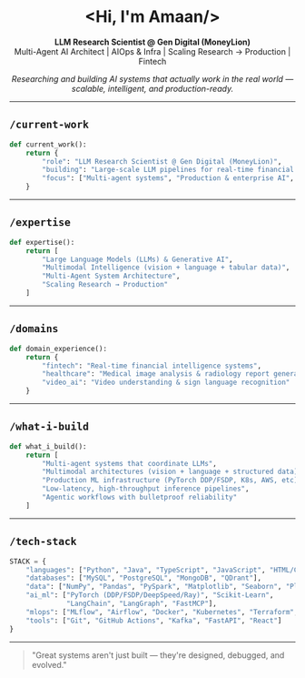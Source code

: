 <h1 align="center">&lt;Hi, I'm <strong>Amaan</strong>/&gt;</h1>

<p align="center">
  <strong>LLM Research Scientist @ Gen Digital (MoneyLion)</strong><br>
  Multi-Agent AI Architect | AIOps & Infra | Scaling Research → Production | Fintech
</p>

<p align="center">
  <em>Researching and building AI systems that actually work in the real world — scalable, intelligent, and production-ready.</em>
</p>

---

## `/current-work`

```python
def current_work():
    return {
        "role": "LLM Research Scientist @ Gen Digital (MoneyLion)",
        "building": "Large-scale LLM pipelines for real-time financial decisions",
        "focus": ["Multi-agent systems", "Production & enterprise AI", "Multimodal intelligence", "Distributed systems"]
    }
```

---

## `/expertise`

```python
def expertise():
    return [
        "Large Language Models (LLMs) & Generative AI",
        "Multimodal Intelligence (vision + language + tabular data)",
        "Multi-Agent System Architecture",
        "Scaling Research → Production"
    ]
```

---

## `/domains`

```python
def domain_experience():
    return {
        "fintech": "Real-time financial intelligence systems",
        "healthcare": "Medical image analysis & radiology report generation",
        "video_ai": "Video understanding & sign language recognition"
    }
```

---

## `/what-i-build`

```python
def what_i_build():
    return [
        "Multi-agent systems that coordinate LLMs",
        "Multimodal architectures (vision + language + structured data)",
        "Production ML infrastructure (PyTorch DDP/FSDP, K8s, AWS, etc)",
        "Low-latency, high-throughput inference pipelines",
        "Agentic workflows with bulletproof reliability"
    ]
```

---

## `/tech-stack`

```python
STACK = {
    "languages": ["Python", "Java", "TypeScript", "JavaScript", "HTML/CSS"],
    "databases": ["MySQL", "PostgreSQL", "MongoDB", "QDrant"],
    "data": ["NumPy", "Pandas", "PySpark", "Matplotlib", "Seaborn", "Plotly"],
    "ai_ml": ["PyTorch (DDP/FSDP/DeepSpeed/Ray)", "Scikit-Learn", 
              "LangChain", "LangGraph", "FastMCP"],
    "mlops": ["MLflow", "Airflow", "Docker", "Kubernetes", "Terraform", "AWS"],
    "tools": ["Git", "GitHub Actions", "Kafka", "FastAPI", "React"]
}
```

---

> "Great systems aren't just built — they're designed, debugged, and evolved."
